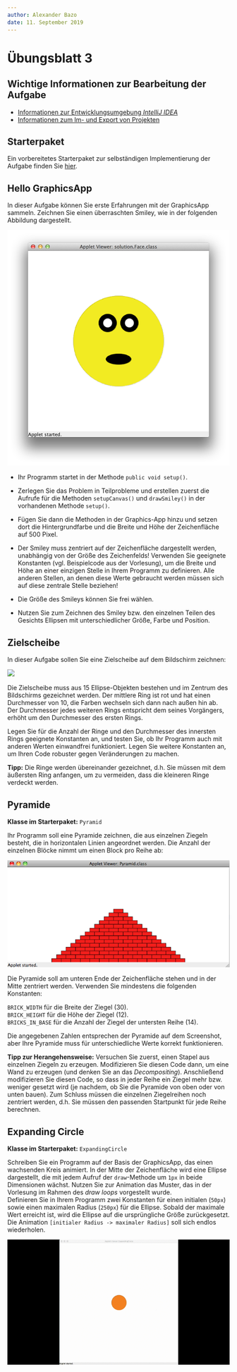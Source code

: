 ```yaml
---
author:	Alexander Bazo
date: 11. September 2019
---
```


# Übungsblatt 3

## Wichtige Informationen zur Bearbeitung der Aufgabe 
 - [Informationen zur Entwicklungsumgebung *IntelliJ IDEA*](https://regensburger-forscher.de/oop/tutorials/Entwicklungsumgebung)
 - [Informationen zum Im- und Export von Projekten](https://regensburger-forscher.de/oop/tutorials/Starterprojekte)

## Starterpaket

Ein vorbereitetes Starterpaket zur selbständigen Implementierung der Aufgabe finden Sie [hier](https://github.com/OOP-Regensburg/GraphicsApp-Exercise-03/archive/Starterpaket.zip).

## **Hello GraphicsApp**

In dieser Aufgabe können Sie erste Erfahrungen mit der GraphicsApp
sammeln. Zeichnen Sie einen überraschten Smiley, wie in der folgenden
Abbildung dargestellt.

![](img/face_finished.png)

-   Ihr Programm startet in der Methode `public void setup()`.

-   Zerlegen Sie das Problem in Teilprobleme und erstellen zuerst die
    Aufrufe für die Methoden `setupCanvas()` und `drawSmiley()` in der
    vorhandenen Methode `setup()`.

-   Fügen Sie dann die Methoden in der Graphics-App hinzu und setzen
    dort die Hintergrundfarbe und die Breite und Höhe der Zeichenfläche
    auf 500 Pixel.

-   Der Smiley muss zentriert auf der Zeichenfläche dargestellt werden,
    unabhängig von der Größe des Zeichenfelds! Verwenden Sie geeignete
    Konstanten (vgl. Beispielcode aus der Vorlesung), um die Breite und
    Höhe an einer einzigen Stelle in Ihrem Programm zu definieren. Alle
    anderen Stellen, an denen diese Werte gebraucht werden müssen sich
    auf diese zentrale Stelle beziehen!

-   Die Größe des Smileys können Sie frei wählen.

-   Nutzen Sie zum Zeichnen des Smiley bzw. den einzelnen Teilen des
    Gesichts Ellipsen mit unterschiedlicher Größe, Farbe und Position.

## **Zielscheibe**

In dieser Aufgabe sollen Sie eine Zielscheibe auf dem Bildschirm
zeichnen:

![](img/03_target)

Die Zielscheibe muss aus 15 Ellipse-Objekten bestehen und im Zentrum des
Bildschirms gezeichnet werden. Der mittlere Ring ist rot und hat einen
Durchmesser von 10, die Farben wechseln sich dann nach außen hin ab. Der
Durchmesser jedes weiteren Rings entspricht dem seines Vorgängers,
erhöht um den Durchmesser des ersten Rings.

Legen Sie für die Anzahl der Ringe und den Durchmesser des innersten
Rings geeignete Konstanten an, und testen Sie, ob Ihr Programm auch mit
anderen Werten einwandfrei funktioniert. Legen Sie weitere Konstanten
an, um Ihren Code robuster gegen Veränderungen zu machen.

**Tipp:** Die Ringe werden übereinander gezeichnet, d.h. Sie müssen mit
dem äußersten Ring anfangen, um zu vermeiden, dass die kleineren Ringe
verdeckt werden.

## **Pyramide**

**Klasse im Starterpaket:** `Pyramid`

Ihr Programm soll eine Pyramide zeichnen, die aus einzelnen Ziegeln
besteht, die in horizontalen Linien angeordnet werden. Die Anzahl der
einzelnen Blöcke nimmt um einen Block pro Reihe ab:

![](img/pyramid.png)

Die Pyramide soll am unteren Ende der Zeichenfläche stehen und in der
Mitte zentriert werden. Verwenden Sie mindestens die folgenden
Konstanten:

`BRICK_WIDTH` für die Breite der Ziegel (30).\
`BRICK_HEIGHT` für die Höhe der Ziegel (12).\
`BRICKS_IN_BASE` für die Anzahl der Ziegel der untersten Reihe (14).

Die angegebenen Zahlen entsprechen der Pyramide auf dem Screenshot, aber Ihre Pyramide muss für unterschiedliche Werte korrekt funktionieren.

**Tipp zur Herangehensweise:** Versuchen Sie zuerst, einen Stapel aus
einzelnen Ziegeln zu erzeugen. Modifizieren Sie diesen Code dann, um
eine Wand zu erzeugen (und denken Sie an das *Decompositing*).
Anschließend modifizieren Sie diesen Code, so dass in jeder Reihe ein
Ziegel mehr bzw. weniger gesetzt wird (je nachdem, ob Sie die Pyramide
von oben oder von unten bauen). Zum Schluss müssen die einzelnen
Ziegelreihen noch zentriert werden, d.h. Sie müssen den passenden
Startpunkt für jede Reihe berechnen.

## **Expanding Circle**

**Klasse im Starterpaket:** `ExpandingCircle`

Schreiben Sie ein Programm auf der Basis der GraphicsApp, das einen
wachsenden Kreis animiert. In der Mitte der Zeichenfläche wird eine
Ellipse dargestellt, die mit jedem Aufruf der `draw`-Methode um `1px` in
beide Dimensionen wächst. Nutzen Sie zur Animation das Muster, das in
der Vorlesung im Rahmen des *draw loops* vorgestellt wurde.\
Definieren Sie in Ihrem Programm zwei Konstanten für einen initialen
(`50px`) sowie einen maximalen Radius (`250px`) für die Ellipse. Sobald
der maximale Wert erreicht ist, wird die Ellipse auf die ursprüngliche
Größe zurückgesetzt. Die Animation
`[initialer Radius -> maximaler Radius]` soll sich endlos wiederholen.

![](img/expandingCircle.gif)
